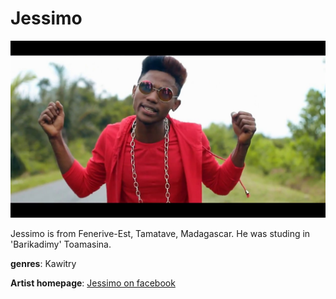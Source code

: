 # Jessimo

![Jessimo](jessimo.jpg)

Jessimo is from Fenerive-Est, Tamatave, Madagascar. He was studing in 'Barikadimy' Toamasina.

**genres**: Kawitry

**Artist homepage**: [Jessimo on facebook](https://web.facebook.com/jessimo.ackles?_rdc=1&_rdr)
